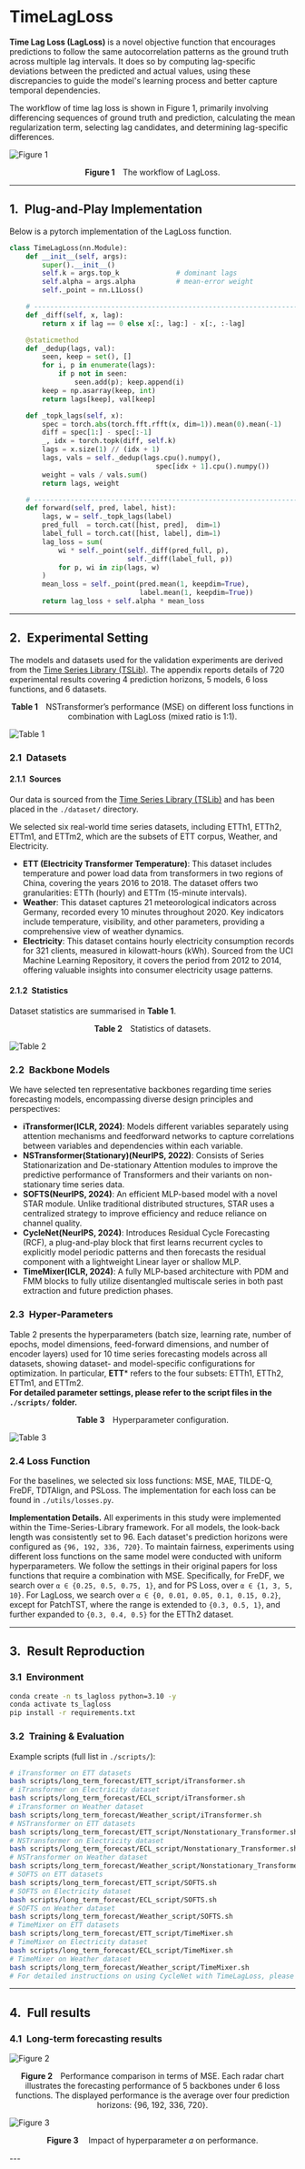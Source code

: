 # TimeLagLoss

**Time Lag Loss (LagLoss)** is a novel objective function that encourages predictions to follow the same autocorrelation patterns as the ground truth across multiple lag intervals. It does so by computing lag-specific deviations between the predicted and actual values, using these discrepancies to guide the model's learning process and better capture temporal dependencies.

The workflow of time lag loss is shown in Figure 1, primarily involving differencing sequences of ground truth and prediction, calculating the mean regularization term, selecting lag candidates, and determining lag-specific differences.

![Figure 1](./src/figure1.png)

<p align="center"><b>Figure&nbsp;1</b> The workflow of LagLoss.</p>

---

## 1. Plug-and-Play Implementation

Below is a pytorch implementation of the LagLoss function.

```python
class TimeLagLoss(nn.Module):
    def __init__(self, args):
        super().__init__()
        self.k = args.top_k              # dominant lags
        self.alpha = args.alpha          # mean‑error weight
        self._point = nn.L1Loss()

    # ----------------------------------------------------------------------
    def _diff(self, x, lag):
        return x if lag == 0 else x[:, lag:] - x[:, :-lag]

    @staticmethod
    def _dedup(lags, val):
        seen, keep = set(), []
        for i, p in enumerate(lags):
            if p not in seen:
                seen.add(p); keep.append(i)
        keep = np.asarray(keep, int)
        return lags[keep], val[keep]

    def _topk_lags(self, x):
        spec = torch.abs(torch.fft.rfft(x, dim=1)).mean(0).mean(-1)
        diff = spec[1:] - spec[:-1]
        _, idx = torch.topk(diff, self.k)
        lags = x.size(1) // (idx + 1)
        lags, vals = self._dedup(lags.cpu().numpy(),
                                    spec[idx + 1].cpu().numpy())
        weight = vals / vals.sum()
        return lags, weight

    # ----------------------------------------------------------------------
    def forward(self, pred, label, hist):
        lags, w = self._topk_lags(label)
        pred_full  = torch.cat([hist, pred],  dim=1)
        label_full = torch.cat([hist, label], dim=1)
        lag_loss = sum(
            wi * self._point(self._diff(pred_full, p),
                             self._diff(label_full, p))
            for p, wi in zip(lags, w)
        )
        mean_loss = self._point(pred.mean(1, keepdim=True),
                                label.mean(1, keepdim=True))
        return lag_loss + self.alpha * mean_loss
```

---

## 2. Experimental Setting

The models and datasets used for the validation experiments are derived from the [Time Series Library (TSLib)](https://github.com/thuml/Time-Series-Library). The appendix reports details of 720 experimental results covering 4 prediction horizons, 5 models, 6 loss functions, and 6 datasets.

<p align="center"><b>Table&nbsp;1</b> NSTransformer’s performance (MSE) on different loss functions in combination with LagLoss (mixed ratio is 1:1). </p>

![Table 1](./src/table1.png)


### 2.1 Datasets

#### 2.1.1 Sources  

Our data is sourced from the [Time Series Library (TSLib)](https://github.com/thuml/Time-Series-Library) and has been placed in the `./dataset/` directory.

We selected six real-world time series datasets, including ETTh1, ETTh2, ETTm1, and ETTm2, which are the subsets of ETT corpus, Weather, and Electricity.

- **ETT (Electricity Transformer Temperature)**: This dataset includes temperature and power load data from transformers in two regions of China, covering the years 2016 to 2018. The dataset offers two granularities: ETTh (hourly) and ETTm (15-minute intervals).
- **Weather**: This dataset captures 21 meteorological indicators across Germany, recorded every 10 minutes throughout 2020. Key indicators include temperature, visibility, and other parameters, providing a comprehensive view of weather dynamics.
- **Electricity**: This dataset contains hourly electricity consumption records for 321 clients, measured in kilowatt-hours (kWh). Sourced from the UCI Machine Learning Repository, it covers the period from 2012 to 2014, offering valuable insights into consumer electricity usage patterns.


#### 2.1.2 Statistics  

Dataset statistics are summarised in **Table&nbsp;1**.

<p align="center"><b>Table&nbsp;2</b> Statistics of datasets.</p>

![Table 2](./src/table2.png)

### 2.2 Backbone Models  

We have selected ten representative backbones regarding time series forecasting models, encompassing diverse design principles and perspectives:

- **iTransformer(ICLR, 2024)**: Models different variables separately using attention mechanisms and feedforward networks to capture correlations between variables and dependencies within each variable.
- **NSTransformer(Stationary)(NeurIPS, 2022)**: Consists of Series Stationarization and De-stationary Attention modules to improve the predictive performance of Transformers and their variants on non-stationary time series data.
- **SOFTS(NeurIPS, 2024)**: An efficient MLP-based model with a novel STAR module. Unlike traditional distributed structures, STAR uses a centralized strategy to improve efficiency and reduce reliance on channel quality.
- **CycleNet(NeurIPS, 2024)**: Introduces Residual Cycle Forecasting (RCF), a plug-and-play block that first learns recurrent cycles to explicitly model periodic patterns and then forecasts the residual component with a lightweight Linear layer or shallow MLP.
- **TimeMixer(ICLR, 2024)**: A fully MLP-based architecture with PDM and FMM blocks to fully utilize disentangled multiscale series in both past extraction and future prediction phases.

### 2.3 Hyper‑Parameters  

Table 2 presents the hyperparameters (batch size, learning rate, number of epochs, model dimensions, feed-forward dimensions, and number of encoder layers) used for 10 time series forecasting models across all datasets, showing dataset- and model-specific configurations for optimization. In particular, **ETT*** refers to the four subsets: ETTh1, ETTh2, ETTm1, and ETTm2.  
**For detailed parameter settings, please refer to the script files in the `./scripts/` folder.**



<p align="center"><b>Table&nbsp;3</b> Hyperparameter configuration.</p>

![Table 3](./src/table3.png)


### 2.4 Loss Function

For the baselines, we selected six loss functions: MSE, MAE, TILDE-Q, FreDF, TDTAlign, and PSLoss. The implementation for each loss can be found in `./utils/losses.py`.

**Implementation Details.** All experiments in this study were implemented within the Time-Series-Library framework. For all models, the look-back length was consistently set to 96. Each dataset's prediction horizons were configured as `{96, 192, 336, 720}`. To maintain fairness, experiments using different loss functions on the same model were conducted with uniform hyperparameters. We follow the settings in their original papers for loss functions that require a combination with MSE. Specifically, for FreDF, we search over `α ∈ {0.25, 0.5, 0.75, 1}`, and for PS Loss, over `α ∈ {1, 3, 5, 10}`. For LagLoss, we search over `α ∈ {0, 0.01, 0.05, 0.1, 0.15, 0.2}`, except for PatchTST, where the range is extended to `{0.3, 0.5, 1}`, and further expanded to `{0.3, 0.4, 0.5}` for the ETTh2 dataset.



---

## 3. Result Reproduction

### 3.1 Environment  

```bash
conda create -n ts_lagloss python=3.10 -y
conda activate ts_lagloss
pip install -r requirements.txt
```

### 3.2 Training & Evaluation  

Example scripts (full list in `./scripts/`):

```bash
# iTransformer on ETT datasets
bash scripts/long_term_forecast/ETT_script/iTransformer.sh
# iTransformer on Electricity dataset
bash scripts/long_term_forecast/ECL_script/iTransformer.sh
# iTransformer on Weather dataset
bash scripts/long_term_forecast/Weather_script/iTransformer.sh
# NSTransformer on ETT datasets
bash scripts/long_term_forecast/ETT_script/Nonstationary_Transformer.sh
# NSTransformer on Electricity dataset
bash scripts/long_term_forecast/ECL_script/Nonstationary_Transformer.sh
# NSTransformer on Weather dataset
bash scripts/long_term_forecast/Weather_script/Nonstationary_Transformer.sh
# SOFTS on ETT datasets
bash scripts/long_term_forecast/ETT_script/SOFTS.sh
# SOFTS on Electricity dataset
bash scripts/long_term_forecast/ECL_script/SOFTS.sh
# SOFTS on Weather dataset
bash scripts/long_term_forecast/Weather_script/SOFTS.sh
# TimeMixer on ETT datasets
bash scripts/long_term_forecast/ETT_script/TimeMixer.sh
# TimeMixer on Electricity dataset
bash scripts/long_term_forecast/ECL_script/TimeMixer.sh
# TimeMixer on Weather dataset
bash scripts/long_term_forecast/Weather_script/TimeMixer.sh
# For detailed instructions on using CycleNet with TimeLagLoss, please refer to `./CycleNet-LagLoss/Readme.md`.
```

---

## 4. Full results

### 4.1 Long-term forecasting results  

![Figure 2](./src/figure2.png)

<p align="center"><b>Figure&nbsp;2</b> Performance comparison in terms of MSE. Each radar chart illustrates the forecasting performance of 5 backbones under 6 loss functions. The displayed performance is the average over four prediction horizons: {96, 192, 336, 720}. </p>

![Figure&nbsp;3](./src/figure3.png)

<p align="center"><b>Figure&nbsp;3</b>  Impact of hyperparameter 𝛼 on performance. </p>
---

